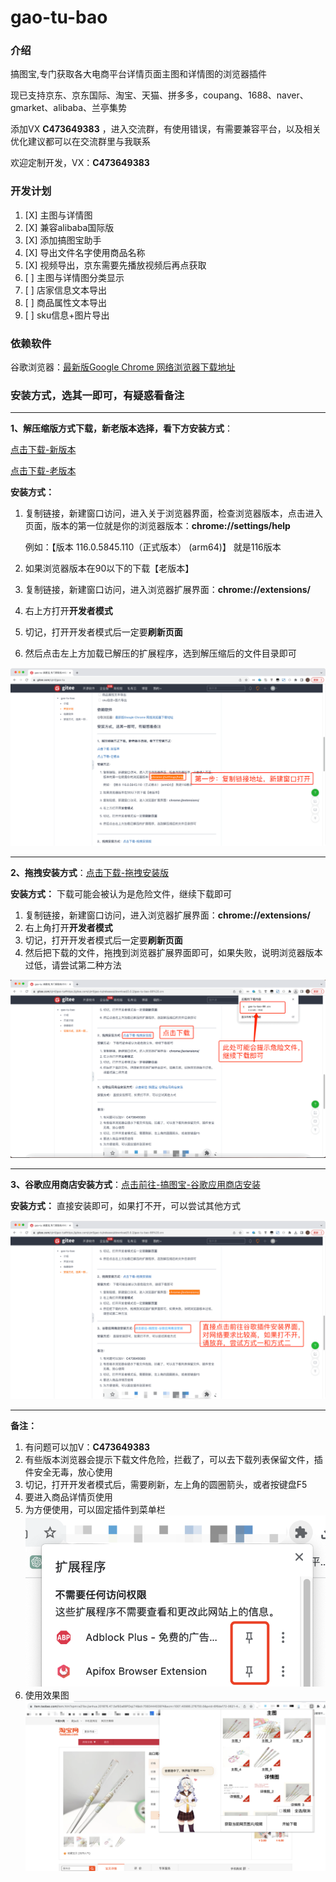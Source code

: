 # gao-tu-bao

### 介绍
搞图宝,专门获取各大电商平台详情页面主图和详情图的浏览器插件

现已支持京东、京东国际、淘宝、天猫、拼多多，coupang、1688、naver、gmarket、alibaba、兰亭集势

添加VX **C473649383** ，进入交流群，有使用错误，有需要兼容平台，以及相关优化建议都可以在交流群里与我联系

欢迎定制开发，VX：**C473649383**

### 开发计划
1. [X] 主图与详情图
2. [X] 兼容alibaba国际版
3. [X] 添加搞图宝助手
4. [X] 导出文件名字使用商品名称
6. [X] 视频导出，京东需要先播放视频后再点获取
5. [ ] 主图与详情图分类显示
7. [ ] 店家信息文本导出
8. [ ] 商品属性文本导出
9. [ ] sku信息+图片导出


### 依赖软件
谷歌浏览器：[最新版Google Chrome 网络浏览器下载地址](https://www.google.cn/intl/zh-CN/chrome/)

### 安装方式，选其一即可，有疑惑看备注

---

**1、解压缩版方式下载，新老版本选择，看下方安装方式**：

[点击下载-新版本](https://gitee.com/cjmf/gao-tu/releases/download/3.0.2/xin.zip)

[点击下载-老版本](https://gitee.com/cjmf/gao-tu/releases/download/3.0.2/jiu.zip)

**安装方式：**
1. 复制链接，新建窗口访问，进入关于浏览器界面，检查浏览器版本，点击进入页面，版本的第一位就是你的浏览器版本：**chrome://settings/help**

   例如：【版本 116.0.5845.110（正式版本） (arm64)】 就是116版本
2. 如果浏览器版本在90以下的下载【老版本】
3. 复制链接，新建窗口访问，进入浏览器扩展界面：**chrome://extensions/**
4. 右上方打开**开发者模式**
5. 切记，打开开发者模式后一定要**刷新页面**
6. 然后点击左上方加载已解压的扩展程序，选到解压缩后的文件目录即可

![方式一.gif](jiaocheng%2Ffangshiyi.gif)

---

**2、拖拽安装方式**：[点击下载-拖拽安装版](https://gitee.com/cjmf/gao-tu/releases/download/3.0.2/gao-tu-bao-88%20.crx)

**安装方式：** 下载可能会被认为是危险文件，继续下载即可
1. 复制链接，新建窗口访问，进入浏览器扩展界面：**chrome://extensions/**
2. 右上角打开**开发者模式**
3. 切记，打开开发者模式后一定要**刷新页面**
4. 然后把下载的文件，拖拽到浏览器扩展界面即可，如果失败，说明浏览器版本过低，请尝试第二种方法

![方式二.gif](jiaocheng%2Ffangshier.gif)

---

**3、谷歌应用商店安装方式**：[点击前往-搞图宝-谷歌应用商店安装](https://chrome.google.com/webstore/detail/%E6%90%9E%E5%9B%BE%E5%AE%9D/bihikmbakmidndeladidibcflonoeooj?utm_source=ext_sidebar&hl=zh-CN)

**安装方式：** 直接安装即可，如果打不开，可以尝试其他方式

![方式三.gif](jiaocheng%2Ffangshisan.gif)

---

**备注：** 

1. 有问题可以加V：**C473649383**
2. 有些版本浏览器会提示下载文件危险，拦截了，可以去下载列表保留文件，插件安全无毒，放心使用
3. 切记，打开开发者模式后，需要刷新，左上角的圆圈箭头，或者按键盘F5
4. 要进入商品详情页使用
5. 为方便使用，可以固定插件到菜单栏
   ![WechatIMG236.png](img%2FWechatIMG236.png)
6. 使用效果图
   ![WechatIMG237.png](img%2FWechatIMG237.png)

